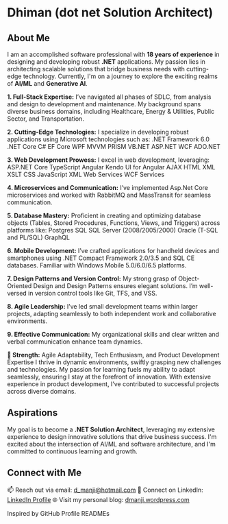 # Dhiman (dot net Solution Architect)

## About Me
I am an accomplished software professional with **18 years of experience** in designing and developing robust **.NET** applications. My passion lies in architecting scalable solutions that bridge business needs with cutting-edge technology. Currently, I'm on a journey to explore the exciting realms of **AI/ML** and **Generative AI**.

**1. Full-Stack Expertise:** I’ve navigated all phases of SDLC, from analysis and design to development and maintenance. My background spans diverse business domains, including Healthcare, Energy & Utilities, Public Sector, and Transportation.

**2. Cutting-Edge Technologies:** I specialize in developing robust applications using Microsoft technologies such as:
.NET Framework 6.0
.NET Core
C#
EF Core
WPF
MVVM
PRISM
VB.NET
ASP.NET
WCF
ADO.NET

**3. Web Development Prowess:** I excel in web development, leveraging:
ASP.NET Core
TypeScript
Angular
Kendo UI for Angular
AJAX
HTML
XML
XSLT
CSS
JavaScript
XML Web Services
WCF Services

**4. Microservices and Communication:** I’ve implemented Asp.Net Core microservices and worked with RabbitMQ and MassTransit for seamless communication.

**5. Database Mastery:** Proficient in creating and optimizing database objects (Tables, Stored Procedures, Functions, Views, and Triggers) across platforms like:
Postgres SQL
SQL Server (2008/2005/2000)
Oracle (T-SQL and PL/SQL)
GraphQL

**6. Mobile Development:** I’ve crafted applications for handheld devices and smartphones using .NET Compact Framework 2.0/3.5 and SQL CE databases. Familiar with Windows Mobile 5.0/6.0/6.5 platforms.

**7. Design Patterns and Version Control:** My strong grasp of Object-Oriented Design and Design Patterns ensures elegant solutions. I’m well-versed in version control tools like Git, TFS, and VSS.

**8. Agile Leadership:** I’ve led small development teams within larger projects, adapting seamlessly to both independent work and collaborative environments.

**9. Effective Communication:** My organizational skills and clear written and verbal communication enhance team dynamics.

**🚀 Strength:** Agile Adaptability, Tech Enthusiasm, and Product Development Expertise
I thrive in dynamic environments, swiftly grasping new challenges and technologies. My passion for learning fuels my ability to adapt seamlessly, ensuring I stay at the forefront of innovation. With extensive experience in product development, I’ve contributed to successful projects across diverse domains.

## Aspirations
My goal is to become a **.NET Solution Architect**, leveraging my extensive experience to design innovative solutions that drive business success. I'm excited about the intersection of AI/ML and software architecture, and I'm committed to continuous learning and growth.

## Connect with Me
📫 Reach out via email: [d_manji@hotmail.com](mailto:d_manji@hotmail.com)
💼 Connect on LinkedIn: [LinkedIn Profile](https://www.linkedin.com/in/dmanji/)
🌐 Visit my personal blog: [dmanji.wordpress.com](https://dmanji.wordpress.com/)


Inspired by GitHub Profile READMEs
<!---
midhiman/midhiman is a ✨ special ✨ repository because its `README.md` (this file) appears on your GitHub profile.
You can click the Preview link to take a look at your changes.
--->
